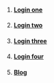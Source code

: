 1. #### [Login one](https://github.com/baharinasab-maktab49/front-Maktab-HW-2/tree/tamrin1/1)
2. #### [Login two](https://github.com/baharinasab-maktab49/front-Maktab-HW-2/tree/tamrin2/2)
3. #### [Login three](https://github.com/baharinasab-maktab49/front-Maktab-HW-2/tree/tamrin3/3)
4. #### [Login four](https://github.com/baharinasab-maktab49/front-Maktab-HW-2/tree/tamrin4/4)
5. #### [Blog](https://github.com/baharinasab-maktab49/front-Maktab-HW-2/tree/tamrin5/5)
